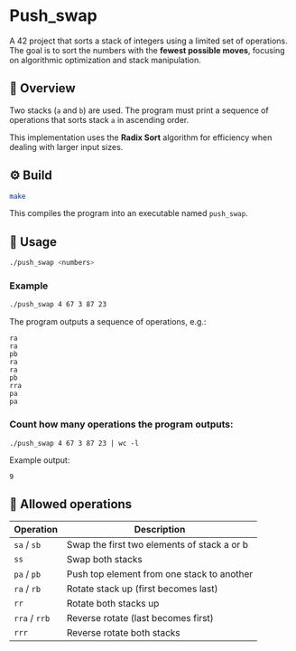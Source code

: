 # Push_swap

A 42 project that sorts a stack of integers using a limited set of operations. The goal is to sort the numbers with the **fewest possible moves**, focusing on algorithmic optimization and stack manipulation.

## 🧩 Overview

Two stacks (`a` and `b`) are used. The program must print a sequence of operations that sorts stack `a` in ascending order.

This implementation uses the **Radix Sort** algorithm for efficiency when dealing with larger input sizes.

## ⚙️ Build

```bash
make
```

This compiles the program into an executable named `push_swap`.

## 🚀 Usage

```bash
./push_swap <numbers>
```

### Example

```bash
./push_swap 4 67 3 87 23
```

The program outputs a sequence of operations, e.g.:

```
ra
ra
pb
ra
ra
pb
rra
pa
pa
```

### Count how many operations the program outputs:
```
./push_swap 4 67 3 87 23 | wc -l
```
Example output:
```
9
```

## 🔧 Allowed operations

| Operation     | Description                                 |
| ------------- | ------------------------------------------- |
| `sa` / `sb`   | Swap the first two elements of stack a or b |
| `ss`          | Swap both stacks                            |
| `pa` / `pb`   | Push top element from one stack to another  |
| `ra` / `rb`   | Rotate stack up (first becomes last)        |
| `rr`          | Rotate both stacks up                       |
| `rra` / `rrb` | Reverse rotate (last becomes first)         |
| `rrr`         | Reverse rotate both stacks                  |

